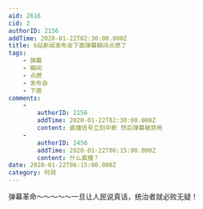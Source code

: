 ```yaml
---
aid: 2616
cid: 2
authorID: 2156
addTime: 2020-01-22T02:30:00.000Z
title: b站新闻发布会下面弹幕瞬间点燃了
tags:
    - 弹幕
    - 瞬间
    - 点燃
    - 发布会
    - 下面
comments:
    -
        authorID: 2156
        addTime: 2020-01-22T02:30:00.000Z
        content: 直播信号立刻中断 然后弹幕被禁用
    -
        authorID: 2456
        addTime: 2020-01-22T06:15:00.000Z
        content: 什么直播？
date: 2020-01-22T06:15:00.000Z
category: 时政
---
```


弹幕革命～～～～～一旦让人民说真话，统治者就必败无疑！
